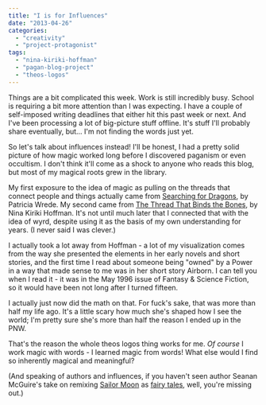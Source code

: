 ```yaml
---
title: "I is for Influences"
date: "2013-04-26"
categories: 
  - "creativity"
  - "project-protagonist"
tags: 
  - "nina-kiriki-hoffman"
  - "pagan-blog-project"
  - "theos-logos"
---
```


Things are a bit complicated this week. Work is still incredibly busy. School is requiring a bit more attention than I was expecting. I have a couple of self-imposed writing deadlines that either hit this past week or next. And I've been processing a lot of big-picture stuff offline. It's stuff I'll probably share eventually, but... I'm not finding the words just yet.

So let's talk about influences instead! I'll be honest, I had a pretty solid picture of how magic worked long before I discovered paganism or even occultism. I don't think it'll come as a shock to anyone who reads this blog, but most of my magical roots grew in the library.

My first exposure to the idea of magic as pulling on the threads that connect people and things actually came from [Searching for Dragons](http://www.amazon.com/Searching-Dragons-Enchanted-Forest-Chronicles/dp/0152045651), by Patricia Wrede. My second came from [The Thread That Binds the Bones](http://www.amazon.com/Thread-Binds-Bones-Chapel-Hollow/dp/0380772531%3FSubscriptionId%3D0G81C5DAZ03ZR9WH9X82%26tag%3Dzemanta-20%26linkCode%3Dxm2%26camp%3D2025%26creative%3D165953%26creativeASIN%3D0380772531 "The Thread That Binds the Bones (A Chapel Hollow Novel)"), by Nina Kiriki Hoffman. It's not until much later that I connected that with the idea of wyrd, despite using it as the basis of my own understanding for years. (I never said I was clever.)

I actually took a lot away from Hoffman - a lot of my visualization comes from the way she presented the elements in her early novels and short stories, and the first time I read about someone being "owned" by a Power in a way that made sense to me was in her short story Airborn. I can tell you when I read it - it was in the May 1996 issue of Fantasy & Science Fiction, so it would have been not long after I turned fifteen.

I actually just now did the math on that. For fuck's sake, that was more than half my life ago. It's a little scary how much she's shaped how I see the world; I'm pretty sure she's more than half the reason I ended up in the PNW.

That's the reason the whole theos logos thing works for me. _Of course_ I work magic with words - I learned magic from words! What else would I find so inherently magical and meaningful?

(And speaking of authors and influences, if you haven't seen author Seanan McGuire's take on remixing [Sailor Moon](http://seanan-mcguire.livejournal.com/507758.html) as [fairy tales](http://seanan-mcguire.livejournal.com/508002.html), well, you're missing out.)
